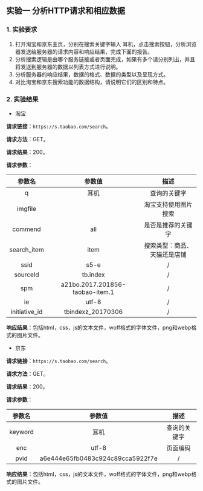 ## 实验一 分析HTTP请求和相应数据

### 1. 实验要求

1. 打开淘宝和京东主页，分别在搜索关键字输入 耳机，点击搜索按钮，分析浏览器发送给服务器的请求内容和响应结果，完成下面的报告。
2. 分析搜索逻辑是由哪个服务链接或者页面完成，如果有多个请分别列出，并且将发送到服务器的数据以列表方式进行说明。
3. 分析服务器的响应结果，数据的格式、数据的类型以及呈现方式。
4. 对比淘宝和京东搜索功能的数据结构，请说明它们的区别和特点。

### 2. 实验结果

- 淘宝

**请求链接**：`https://s.taobao.com/search`。

**请求方法**：GET。

**请求结果**：200。

**请求参数**：

|    参数名     |             参数值              |             描述             |
| :-----------: | :-----------------------------: | :--------------------------: |
|       q       |              耳机               |         查询的关键字         |
|    imgfile    |                                 |     淘宝支持使用图片搜索     |
|    commend    |               all               |      是否是推荐的关键字      |
|  search_item  |              item               | 搜索类型：商品、天猫还是店铺 |
|     ssid      |              s5-e               |              /               |
|   sourceId    |            tb.index             |              /               |
|      spm      | a21bo.2017.201856-taobao-item.1 |              /               |
|      ie       |              utf-8              |              /               |
| initiative_id |        tbindexz_20170306        |              /               |

**响应结果**：包括html，css，js的文本文件，woff格式的字体文件，png和webp格式的图片文件。



- 京东

**请求链接**：`https://s.taobao.com/search`。

**请求方法**：GET。

**请求结果**：200。

**请求参数**：

| 参数名  |              参数值              |     描述     |
| :-----: | :------------------------------: | :----------: |
| keyword |               耳机               | 查询的关键字 |
|   enc   |              utf-8               |   页面编码   |
|  pvid   | a6e444e65fb0483c924c89cca5922f7e |      /       |

**响应结果**：包括html，css，js的文本文件，woff格式的字体文件，png和webp格式的图片文件。